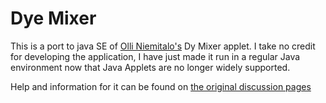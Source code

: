 # Dye Mixer

This is a port to java SE of [Olli Niemitalo's](http://yehar.com/blog/) Dy Mixer applet. 
I take no credit for developing the application, I have just made it run in a regular Java environment 
now that Java Applets are no longer widely supported.

Help and information for it can be found on [the original discussion pages](http://yehar.com/blog/?p=307)